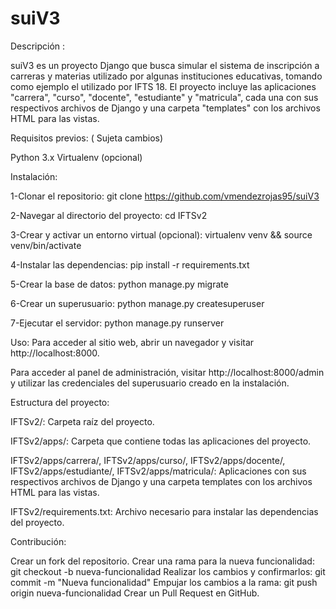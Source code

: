 # suiV3

Descripción :

suiV3 es un proyecto Django que busca simular el sistema de inscripción a carreras y materias utilizado por algunas instituciones educativas,
tomando como ejemplo el utilizado por IFTS 18. El proyecto incluye las aplicaciones "carrera", "curso", "docente", "estudiante" y "matricula", 
cada una con sus respectivos archivos de Django y una carpeta "templates" con los archivos HTML para las vistas.

Requisitos previos: ( Sujeta cambios)

Python 3.x
Virtualenv (opcional)


Instalación:

1-Clonar el repositorio: git clone https://github.com/vmendezrojas95/suiV3

2-Navegar al directorio del proyecto: cd IFTSv2

3-Crear y activar un entorno virtual (opcional): virtualenv venv && source venv/bin/activate

4-Instalar las dependencias: pip install -r requirements.txt

5-Crear la base de datos: python manage.py migrate

6-Crear un superusuario: python manage.py createsuperuser

7-Ejecutar el servidor: python manage.py runserver


Uso:
Para acceder al sitio web, abrir un navegador y visitar http://localhost:8000.

Para acceder al panel de administración, visitar http://localhost:8000/admin y utilizar las credenciales del superusuario creado en la instalación.


Estructura del proyecto:

IFTSv2/: Carpeta raíz del proyecto.

IFTSv2/apps/: Carpeta que contiene todas las aplicaciones del proyecto.

IFTSv2/apps/carrera/, IFTSv2/apps/curso/, IFTSv2/apps/docente/, IFTSv2/apps/estudiante/, IFTSv2/apps/matricula/: Aplicaciones con sus respectivos archivos de Django y una carpeta templates con los archivos HTML para las vistas.

IFTSv2/requirements.txt: Archivo necesario para instalar las dependencias del proyecto.


Contribución:

Crear un fork del repositorio.
Crear una rama para la nueva funcionalidad: git checkout -b nueva-funcionalidad
Realizar los cambios y confirmarlos: git commit -m "Nueva funcionalidad"
Empujar los cambios a la rama: git push origin nueva-funcionalidad
Crear un Pull Request en GitHub.

